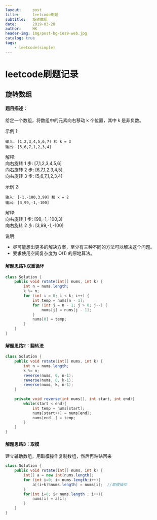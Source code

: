```yaml
---
layout:     post
title:      leetcode刷题
subtitle:   旋转数组
date:       2019-03-20
author:     HK
header-img: img/post-bg-ios9-web.jpg
catalog: true
tags:
    - leetcode(simple)
---
```

# leetcode刷题记录
## 旋转数组

#### 题目描述：
给定一个数组，将数组中的元素向右移动 k 个位置，其中 k 是非负数。

示例 1:

    输入: [1,2,3,4,5,6,7] 和 k = 3
    输出: [5,6,7,1,2,3,4]
    
解释:<br>
    向右旋转 1 步: [7,1,2,3,4,5,6]<br>
    向右旋转 2 步: [6,7,1,2,3,4,5]<br>
    向右旋转 3 步: [5,6,7,1,2,3,4]<br>

示例 2:

    输入: [-1,-100,3,99] 和 k = 2
    输出: [3,99,-1,-100]
    
解释: <br>
    向右旋转 1 步: [99,-1,-100,3]<br>
    向右旋转 2 步: [3,99,-1,-100]<br>


说明:

* 尽可能想出更多的解决方案，至少有三种不同的方法可以解决这个问题。
* 要求使用空间复杂度为 O(1) 的原地算法。

#### 解题思路1:双重循环
```java
class Solution {
    public void rotate(int[] nums, int k) {
        int n = nums.length;
        k %= n;
        for (int i = 0; i < k; i++) {
            int temp = nums[n - 1];
            for (int j = n - 1; j > 0; j--) {
                nums[j] = nums[j - 1];
            }
            nums[0] = temp;
        }
    }
}
```

#### 解题思路2：翻转法
```java
class Solution {
    public void rotate(int[] nums, int k) {
        int n = nums.length;
        k %= n;
        reverse(nums, 0, n-1);
        reverse(nums, 0, k-1);
        reverse(nums, k, n-1);
    }
    
    private void reverse(int nums[], int start, int end){
        while(start < end){
            int temp = nums[start];
            nums[start++] = nums[end];
            nums[end--] = temp;
        }
    }
}
```

#### 解题思路3：取模
建立辅助数组，用取模操作复制数组，然后再粘贴回来
```java
class Solution {
    public void rotate(int[] nums, int k) {
        int[] a = new int[nums.length];
        for (int i=0; i< nums.length;i++){
            a[(i+k)%nums.length] = nums[i];  //取模操作
        }
        for(int i=0; i< nums.length ; i++){
            nums[i] = a[i];
        }
    }
}
```
